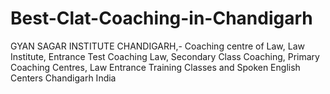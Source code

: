 # Best-Clat-Coaching-in-Chandigarh
GYAN SAGAR INSTITUTE CHANDIGARH,- Coaching centre of Law, Law Institute, Entrance Test Coaching Law, Secondary Class Coaching, Primary Coaching Centres, Law Entrance Training Classes and Spoken English Centers Chandigarh India
